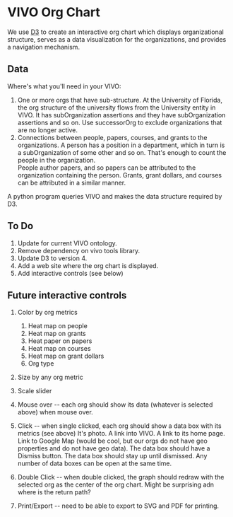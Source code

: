 # VIVO Org Chart

We use [D3](http://d3js.org) to create an interactive org chart which displays organizational structure,
serves as a data visualization for the organizations, and provides a navigation mechanism.

## Data

Where's what you'll need in your VIVO:

1. One or more orgs that have sub-structure.  At the University of Florida, the org structure of the university flows
from the University entity in VIVO.  It has subOrganization assertions and they have subOrganization assertions and
so on.  Use successorOrg to exclude organizations that are no longer active.
1. Connections between people, papers, courses, and grants to the organizations.  A person has a position in a department,
which in turn is a subOrganization of some other and so on.  That's enough to count the people in the organization.  
People author papers, and so papers can be attributed to the organization containing the person.  Grants, grant dollars,
and courses can be attributed in a similar manner.

A python program queries VIVO and makes the data structure required by D3.

## To Do

1. Update for current VIVO ontology.
1. Remove dependency on vivo tools library.
1. Update D3 to version 4.
1. Add a web site where the org chart is displayed.
1. Add interactive controls (see below)

## Future interactive controls

1. Color by org metrics

	1. Heat map on people
	1. Heat map on grants
	1. Heat paper on papers
	1. Heat map on courses
	1. Heat map on grant dollars
	1. Org type

1. Size by any org metric

1. Scale slider

1. Mouse over -- each org should show its data (whatever is selected above) when mouse over.

1. Click -- when single clicked, each org should show a data box with its metrics (see above)  It's photo. A link into VIVO.  A link to its home page. Link to Google Map (would be cool, but our orgs do not have geo properties and do not have geo data).  The data box should have a Dismiss button. The data box should stay up until dismissed.  Any number of data boxes can be open at the same time.

1. Double Click -- when double clicked, the graph should redraw with the selected org as the center of the org chart.  Might be surprising adn where is the return path?

1. Print/Export -- need to be able to export to SVG and PDF for printing.
